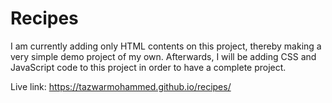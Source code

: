 # Recipes
I am currently adding only HTML contents on this project, thereby making a very simple demo project of my own. Afterwards, I will be adding CSS and JavaScript code to this project in order to have a complete project.

Live link: https://tazwarmohammed.github.io/recipes/